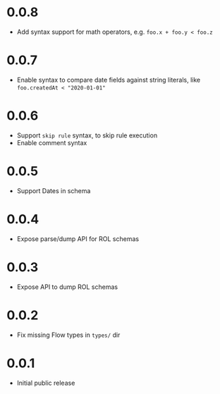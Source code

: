 # 0.0.8

* Add syntax support for math operators, e.g.
  `foo.x + foo.y < foo.z`

# 0.0.7

* Enable syntax to compare date fields against string literals, like
  `foo.createdAt < "2020-01-01"`

# 0.0.6

* Support `skip rule` syntax, to skip rule execution
* Enable comment syntax

# 0.0.5

* Support Dates in schema

# 0.0.4

* Expose parse/dump API for ROL schemas

# 0.0.3

* Expose API to dump ROL schemas

# 0.0.2

* Fix missing Flow types in `types/` dir

# 0.0.1

* Initial public release

